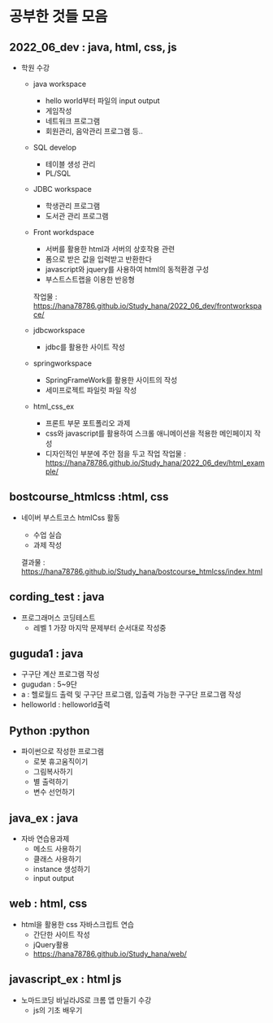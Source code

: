 # 공부한 것들 모음

## 2022_06_dev : java, html, css, js

- 학원 수강 
  - java workspace
    - hello world부터 파일의 input output
    - 게임작성
    - 네트워크 프로그램
    - 회원관리, 음악관리 프로그램 등..
  - SQL develop
    - 테이블 생성 관리
    - PL/SQL
  - JDBC workspace
    - 학생관리 프로그램
    - 도서관 관리 프로그램
  - Front workdspace
    - 서버를 활용한 html과 서버의 상호작용 관련
    - 폼으로 받은 값을 입력받고 반환한다
    - javascript와 jquery를 사용하여 html의 동적환경 구성
    - 부스트스트랩을 이용한 반응형 
    
    작업물 : https://hana78786.github.io/Study_hana/2022_06_dev/frontworkspace/
    
  - jdbcworkspace
    - jdbc를 활용한 사이트 작성
  - springworkspace
    - SpringFrameWork를 활용한 사이트의 작성
    - 세미프로젝트 파일럿 파일 작성
  - html_css_ex
    - 프론트 부문 포트폴리오 과제
    - css와 javascript를 활용하여 스크롤 애니메이션을 적용한 메인페이지 작성
    - 디자인적인 부분에 주안 점을 두고 작업
    작업물 : https://hana78786.github.io/Study_hana/2022_06_dev/html_example/
    
## bostcourse_htmlcss :html, css

- 네이버 부스트코스 htmlCss 활동

  - 수업 실습
  - 과제 작성

  결과물 :   https://hana78786.github.io/Study_hana/bostcourse_htmlcss/index.html

## cording_test : java

- 프로그래머스 코딩테스트
  - 레벨 1 가장 마지막 문제부터 순서대로 작성중

## guguda1 : java

- 구구단 계산 프로그램 작성 
- gugudan : 5~9단
- a : 헬로월드 출력 및 구구단 프로그램, 입출력 가능한 구구단 프로그램 작성
- helloworld : helloworld출력

## Python :python

- 파이썬으로 작성한 프로그램
  - 로봇 휴고움직이기
  - 그림복사하기
  - 별 출력하기
  - 변수 선언하기



## java_ex : java

- 자바 연습용과제
  - 메소드 사용하기
  - 클래스 사용하기
  - instance 생성하기
  - input output

## web : html, css

- html을 활용한 css 자바스크립트 연습
  - 간단한 사이트 작성
  - jQuery활용
  - https://hana78786.github.io/Study_hana/web/
  
## javascript_ex : html js
 
 - 노마드코딩 바닐라JS로 크롬 앱 만들기 수강
    - js의 기초 배우기
